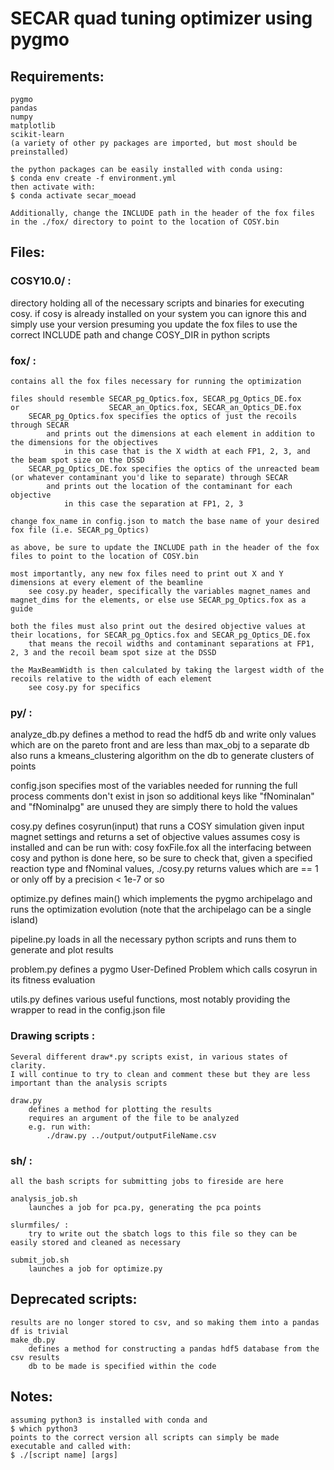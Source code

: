 # SECAR quad tuning optimizer using pygmo

## Requirements:

    pygmo
    pandas
    numpy
    matplotlib
    scikit-learn
    (a variety of other py packages are imported, but most should be preinstalled)
    
    the python packages can be easily installed with conda using:
    $ conda env create -f environment.yml
    then activate with:
    $ conda activate secar_moead

    Additionally, change the INCLUDE path in the header of the fox files in the ./fox/ directory to point to the location of COSY.bin

## Files:

### COSY10.0/ :
    
directory holding all of the necessary scripts and binaries for executing cosy. 
if cosy is already installed on your system you can ignore this and simply use your version
    presuming you update the fox files to use the correct INCLUDE path and change COSY_DIR in python scripts

### fox/ :

    contains all the fox files necessary for running the optimization

    files should resemble SECAR_pg_Optics.fox, SECAR_pg_Optics_DE.fox
    or                    SECAR_an_Optics.fox, SECAR_an_Optics_DE.fox
        SECAR_pg_Optics.fox specifies the optics of just the recoils through SECAR
            and prints out the dimensions at each element in addition to the dimensions for the objectives
                in this case that is the X width at each FP1, 2, 3, and the beam spot size on the DSSD
        SECAR_pg_Optics_DE.fox specifies the optics of the unreacted beam (or whatever contaminant you'd like to separate) through SECAR
            and prints out the location of the contaminant for each objective
                in this case the separation at FP1, 2, 3 

    change fox_name in config.json to match the base name of your desired fox file (i.e. SECAR_pg_Optics)

    as above, be sure to update the INCLUDE path in the header of the fox files to point to the location of COSY.bin

    most importantly, any new fox files need to print out X and Y dimensions at every element of the beamline
        see cosy.py header, specifically the variables magnet_names and magnet_dims for the elements, or else use SECAR_pg_Optics.fox as a guide

    both the files must also print out the desired objective values at their locations, for SECAR_pg_Optics.fox and SECAR_pg_Optics_DE.fox
        that means the recoil widths and contaminant separations at FP1, 2, 3 and the recoil beam spot size at the DSSD

    the MaxBeamWidth is then calculated by taking the largest width of the recoils relative to the width of each element
        see cosy.py for specifics

### py/ : 

analyze_db.py
    defines a method to read the hdf5 db and write only values which are on the pareto front and are less than max_obj to a separate db
    also runs a kmeans_clustering algorithm on the db to generate clusters of points  

config.json
    specifies most of the variables needed for running the full process
    comments don't exist in json so additional keys like "fNominalan" and "fNominalpg" are unused 
        they are simply there to hold the values 

cosy.py 
    defines cosyrun(input) that runs a COSY simulation given input magnet settings 
        and returns a set of objective values
    assumes cosy is installed and can be run with:
        cosy foxFile.fox
    all the interfacing between cosy and python is done here, so be sure to check that, given a specified reaction type and fNominal values, 
        ./cosy.py returns values which are == 1 or only off by a precision < 1e-7 or so


optimize.py
    defines main() which implements the pygmo archipelago and runs the optimization evolution
        (note that the archipelago can be a single island) 

pipeline.py
    loads in all the necessary python scripts and runs them to generate and plot results

problem.py 
    defines a pygmo User-Defined Problem which calls cosyrun in its fitness evaluation 

utils.py
    defines various useful functions, most notably providing the wrapper to read in the config.json file    

### Drawing scripts :

    Several different draw*.py scripts exist, in various states of clarity.
    I will continue to try to clean and comment these but they are less important than the analysis scripts
 
    draw.py
        defines a method for plotting the results
        requires an argument of the file to be analyzed 
        e.g. run with:
            ./draw.py ../output/outputFileName.csv    


### sh/ :
    
    all the bash scripts for submitting jobs to fireside are here
    
    analysis_job.sh
        launches a job for pca.py, generating the pca points
    
    slurmfiles/ :
        try to write out the sbatch logs to this file so they can be easily stored and cleaned as necessary

    submit_job.sh
        launches a job for optimize.py
        

## Deprecated scripts:    

    results are no longer stored to csv, and so making them into a pandas df is trivial
    make_db.py
        defines a method for constructing a pandas hdf5 database from the csv results
        db to be made is specified within the code 

## Notes:

    assuming python3 is installed with conda and 
    $ which python3 
    points to the correct version all scripts can simply be made executable and called with:
    $ ./[script name] [args] 
    
